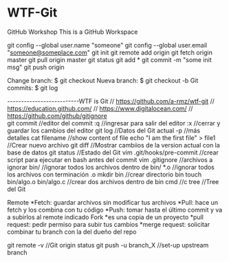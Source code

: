 # WTF-Git
GitHub Workshop
This is a GitHub Workspace

git config --global user.name "someone"
git config --global user.email "someone@someplace.com"
git init
git remote add origin <link del repositorio>
git fetch origin master
git pull origin master
git status
git add *
git commit -m "some init msg"
git push origin <branch>

Change branch: $ git checkout <branch>
Nueva branch:  $ git checkout -b  <branch>
Git commits: $ git log


--------------------------WTF is Git
				//	https://github.com/a-rmz/wtf-git 
				//	https://education.github.com/
				//	https://www.digitalocean.com/
				//	https://github.com/github/gitignore  
git commit 		//editor del commit
		:q		 //ingresar para salir del editor
		:x		//cerrar y guardar los cambios del editor
git log			//Datos del Git actual
		-p		//más detalles
cat filename		//show content of file
echo "I am the first file" > file1		//Crear nuevo archivo
git diff			//Mostrar cambiios de la version actual con la base de datos
git status		//Estado del Git
vim .git/hooks/pre-commit	//crear script para ejecutar en bash antes del commit
vim .gitignore	//archivos a ignorar
		bin/		//ignorar todos los archivos dentro de bin/
		*.o		//ignorar todos los archivos con terminación .o
mkdir bin		//crear directorio bin
touch bin/algo.o bin/algo.c	//crear dos archivos dentro de bin
cmd //c tree		//Tree del Git

Remote
	*Fetch: guardar archivos sin modificar tus archivos
	*Pull: hace un fetch y los combina con tu código
	*Push: tomar hasta el último commit y va a subirlos al remote indicado
Fork
	*es una copia de un proyecto
	*pull request: pedir permiso para subir tus cambios
	*merge request: solicitar combinar tu branch con la del dueño del repo

git remote -v		//Git origin status
git push -u branch_X		//set-up upstream branch

